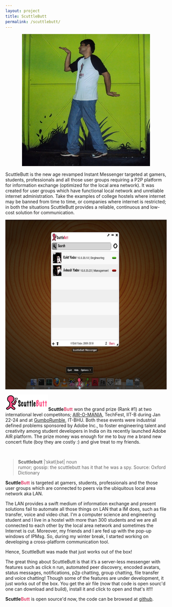 ```yaml
---
layout: project
title: ScuttleButt
permalink: /scuttlebutt/
---
```


<p align="center"><img src="/images/techfest-2010.jpg"></p>

ScuttleButt is the new age revamped Instant Messenger targeted at gamers, students, professionals and all those user groups requiring a P2P platform for information exchange (optimized for the local area network). It was created for user groups which have functional local network and unreliable internet administration. Take the examples of college hostels where internet may be banned from time to time, or companies where internet is restricted; in both the situations ScuttleButt provides a reliable, continuous and low-cost solution for communication.

<p style="text-align: center;"><img width="632" height="528" alt="" src="/images/scuttlebutt-shot.jpg" title="ScuttleButt"></a><br></p>

<p><strong><a href="/images/scb-logo.png"><img width="134" height="50" alt="" src="/images/scb-logo.png" title="logo-black"></a>Scuttle<span style="color: rgb(228, 73, 114);">Butt</span></strong><span style="color: rgb(255, 0, 255);"> </span> won the grand prize (Rank #1) at two international level competitons; <a target="_blank" href="http://techfest.org/competitions/codex/airomania/">AIR-O-MANIA</a>, TechFest, IIT-B during Jan 22-24 and at <a href="http://itbhu.ac.in/codefest/2010/gumbo-rumble.html">GumboRumble</a>, IT-BHU. Both these events were industrial defined problems sponsored by Adobe Inc., to foster engineering talent and creativity among student developers in India on its  recently launched Adobe AIR platform. The prize money was enough for me to buy me a brand new concert flute (boy they are costly :) and give treat to my friends.</p>

<br>
<blockquote><p style="text-align: left;"><strong>Scuttlebutt</strong> |ˈskətlˌbət|  noun<br>
rumor;  gossip: the scuttlebutt has it that he was  a spy. Source: Oxford Dictionary</p>
</blockquote>

<p><strong>Scuttle<span style="color: rgb(228, 73, 114);">Butt</span></strong> is targeted at gamers, students,  professionals and the those user groups which are connected to  peers via the ubiquitous local area network aka LAN.</p>
<p>The LAN provides a swift medium of information  exchange and present solutions fail to automate all those things on LAN that a IM does, such as file transfer, voice and video chat. I'm a  computer science and engineering student and I live in a hostel with more than 300 students and we are all connected to each other by the local area network and sometimes the Internet is cut. Moreover, my friends and I are fed up with the pop-up windows of IPMsg. So, during my winter break, I started  working on developing a cross-platform communication tool.</p>
<p>Hence, ScuttleButt was made that just works out of the box!</p>
<p>The great thing about ScuttleButt is that it’s a server-less messenger with features such as click n run, automated peer discovery, encoded avatars, status messages, notifications, p2p chatting, group chatting, file transfer and voice chatting! Though some of the features are under development, it just works out of the box. You get the air file (now that code is open sourc'd one can download and build), install it and click to open and that's it!!!</p>
<p><strong>Scuttle<span style="color: rgb(228, 73, 114);">Butt</span></strong> is open source'd now, the code can be browsed at <a href="http://github.com/rohityadav/scuttlebutt">github</a>.
</p>

